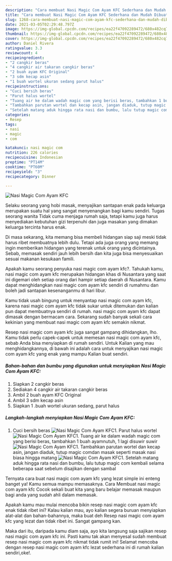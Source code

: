 ```yaml
---
description: "Cara membuat Nasi Magic Com Ayam KFC Sederhana dan Mudah Dibuat"
title: "Cara membuat Nasi Magic Com Ayam KFC Sederhana dan Mudah Dibuat"
slug: 1268-cara-membuat-nasi-magic-com-ayam-kfc-sederhana-dan-mudah-dibuat
date: 2021-03-05T02:29:48.797Z
image: https://img-global.cpcdn.com/recipes/ea22f47092289472/680x482cq70/nasi-magic-com-ayam-kfc-foto-resep-utama.jpg
thumbnail: https://img-global.cpcdn.com/recipes/ea22f47092289472/680x482cq70/nasi-magic-com-ayam-kfc-foto-resep-utama.jpg
cover: https://img-global.cpcdn.com/recipes/ea22f47092289472/680x482cq70/nasi-magic-com-ayam-kfc-foto-resep-utama.jpg
author: Daniel Rivera
ratingvalue: 3.3
reviewcount: 4
recipeingredient:
- "2 cangkir beras"
- "4 cangkir air takaran cangkir beras"
- "2 buah ayam KFC Original"
- "3 sdm kecap asin"
- "1 buah wortel ukuran sedang parut halus"
recipeinstructions:
- "Cuci bersih beras"
- "Parut halus wortel"
- "Tuang air ke dalam wadah magic com yang berisi beras, tambahkan 1 buah ayamnutuh, 1 lagi disuwir suwir"
- "Tambahkan parutan wortel dan kecap asin, jangan diaduk, tutup magic comdan masak seperti masak nasi biasa hingga matang"
- "Setelah matang aduk hingga rata nasi dan bumbu, lalu tutup magic com kembali selama beberapa saat sebelum disajikan dengan sambal"
categories:
- Resep
tags:
- nasi
- magic
- com

katakunci: nasi magic com 
nutrition: 226 calories
recipecuisine: Indonesian
preptime: "PT14M"
cooktime: "PT60M"
recipeyield: "3"
recipecategory: Dinner

---
```



![Nasi Magic Com Ayam KFC](https://img-global.cpcdn.com/recipes/ea22f47092289472/680x482cq70/nasi-magic-com-ayam-kfc-foto-resep-utama.jpg)

Selaku seorang yang hobi masak, menyajikan santapan enak pada keluarga merupakan suatu hal yang sangat menyenangkan bagi kamu sendiri. Tugas seorang  wanita Tidak cuma menjaga rumah saja, tetapi kamu juga harus menyediakan kebutuhan gizi terpenuhi dan juga masakan yang dimakan keluarga tercinta harus enak.

Di masa  sekarang, kita memang bisa membeli hidangan siap saji meski tidak harus ribet membuatnya lebih dulu. Tetapi ada juga orang yang memang ingin memberikan hidangan yang terenak untuk orang yang dicintainya. Sebab, memasak sendiri jauh lebih bersih dan kita juga bisa menyesuaikan sesuai makanan kesukaan famili. 



Apakah kamu seorang penyuka nasi magic com ayam kfc?. Tahukah kamu, nasi magic com ayam kfc merupakan hidangan khas di Nusantara yang saat ini digemari oleh setiap orang dari hampir setiap daerah di Nusantara. Kamu dapat menghidangkan nasi magic com ayam kfc sendiri di rumahmu dan boleh jadi santapan kesenanganmu di hari libur.

Kamu tidak usah bingung untuk menyantap nasi magic com ayam kfc, karena nasi magic com ayam kfc tidak sukar untuk ditemukan dan kalian pun dapat membuatnya sendiri di rumah. nasi magic com ayam kfc dapat dimasak dengan bermacam cara. Sekarang sudah banyak sekali cara kekinian yang membuat nasi magic com ayam kfc semakin nikmat.

Resep nasi magic com ayam kfc juga sangat gampang dihidangkan, lho. Kamu tidak perlu capek-capek untuk memesan nasi magic com ayam kfc, sebab Anda bisa menyiapkan di rumah sendiri. Untuk Kalian yang mau menghidangkannya, di bawah ini adalah cara untuk menyajikan nasi magic com ayam kfc yang enak yang mampu Kalian buat sendiri.

<!--inarticleads1-->

##### Bahan-bahan dan bumbu yang digunakan untuk menyiapkan Nasi Magic Com Ayam KFC:

1. Siapkan 2 cangkir beras
1. Sediakan 4 cangkir air takaran cangkir beras
1. Ambil 2 buah ayam KFC Original
1. Ambil 3 sdm kecap asin
1. Siapkan 1 .buah wortel ukuran sedang, parut halus




<!--inarticleads2-->

##### Langkah-langkah menyiapkan Nasi Magic Com Ayam KFC:

1. Cuci bersih beras
<img src="https://img-global.cpcdn.com/steps/2f585ad0792f8f26/160x128cq70/nasi-magic-com-ayam-kfc-langkah-memasak-1-foto.jpg" alt="Nasi Magic Com Ayam KFC">1. Parut halus wortel
<img src="https://img-global.cpcdn.com/steps/333500a07704bc57/160x128cq70/nasi-magic-com-ayam-kfc-langkah-memasak-2-foto.jpg" alt="Nasi Magic Com Ayam KFC">1. Tuang air ke dalam wadah magic com yang berisi beras, tambahkan 1 buah ayamnutuh, 1 lagi disuwir suwir
<img src="https://img-global.cpcdn.com/steps/efd52471f338f1cf/160x128cq70/nasi-magic-com-ayam-kfc-langkah-memasak-3-foto.jpg" alt="Nasi Magic Com Ayam KFC">1. Tambahkan parutan wortel dan kecap asin, jangan diaduk, tutup magic comdan masak seperti masak nasi biasa hingga matang
<img src="https://img-global.cpcdn.com/steps/30077ab05e77a196/160x128cq70/nasi-magic-com-ayam-kfc-langkah-memasak-4-foto.jpg" alt="Nasi Magic Com Ayam KFC">1. Setelah matang aduk hingga rata nasi dan bumbu, lalu tutup magic com kembali selama beberapa saat sebelum disajikan dengan sambal




Ternyata cara buat nasi magic com ayam kfc yang lezat simple ini enteng banget ya! Kamu semua mampu memasaknya. Cara Membuat nasi magic com ayam kfc Cocok sekali buat kita yang baru belajar memasak maupun bagi anda yang sudah ahli dalam memasak.

Apakah kamu mau mulai mencoba bikin resep nasi magic com ayam kfc enak tidak ribet ini? Kalau kalian mau, ayo kalian segera buruan menyiapkan alat-alat dan bahan-bahannya, maka buat deh Resep nasi magic com ayam kfc yang lezat dan tidak ribet ini. Sangat gampang kan. 

Maka dari itu, daripada kamu diam saja, ayo kita langsung saja sajikan resep nasi magic com ayam kfc ini. Pasti kamu tak akan menyesal sudah membuat resep nasi magic com ayam kfc nikmat tidak rumit ini! Selamat mencoba dengan resep nasi magic com ayam kfc lezat sederhana ini di rumah kalian sendiri,oke!.

